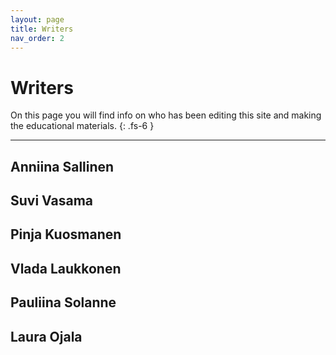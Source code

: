 ```yaml
---
layout: page
title: Writers
nav_order: 2
---
```

# Writers

 On this page you will find info on who has been editing this site and making the educational materials.
{: .fs-6 }

---

## Anniina Sallinen

## Suvi Vasama

## Pinja Kuosmanen

## Vlada Laukkonen

## Pauliina Solanne

## Laura Ojala